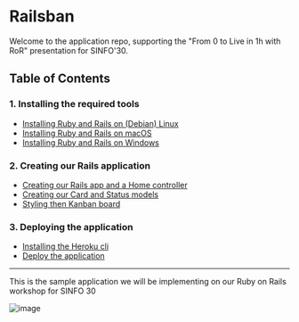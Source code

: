 # Railsban

Welcome to the application repo, supporting the "From 0 to Live in 1h with RoR" presentation for SINFO'30.

## Table of Contents

### 1. Installing the required tools
- [Installing Ruby and Rails on (Debian) Linux](https://github.com/josetapadas/railsban/wiki/Installing-Ruby-and-Rails-on-(Debian)-Linux)
- [Installing Ruby and Rails on macOS](https://github.com/josetapadas/railsban/wiki/Installing-Ruby-and-Rails-on-macOS)
- [Installing Ruby and Rails on Windows](https://github.com/josetapadas/railsban/wiki/Installing-Ruby-and-Rails-on-Windows)

### 2. Creating our Rails application
- [Creating our Rails app and a Home controller](https://github.com/josetapadas/railsban/wiki/Creating-our-Rails-app-and-a-simple-controller)
- [Creating our Card and Status models](https://github.com/josetapadas/railsban/wiki/Creating-our-Card-and-Status-models)
- [Styling then Kanban board](https://github.com/josetapadas/railsban/wiki/Styling-then-Kanban-board)


### 3. Deploying the application
- [Installing the Heroku cli](https://github.com/josetapadas/railsban/wiki/Installing-the-Heroku-cli)
- [Deploy the application](https://github.com/josetapadas/railsban/wiki/Deploy-the-application)

--- 

This is the sample application we will be implementing on our Ruby on Rails workshop for SINFO 30

![image](https://user-images.githubusercontent.com/2318265/222013169-1ee967b6-eb88-4c2b-96cd-03686c139cbf.png)

